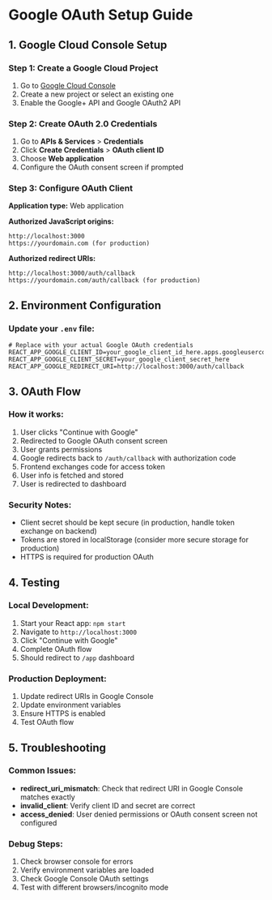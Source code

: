 # Google OAuth Setup Guide

## 1. Google Cloud Console Setup

### Step 1: Create a Google Cloud Project
1. Go to [Google Cloud Console](https://console.cloud.google.com/)
2. Create a new project or select an existing one
3. Enable the Google+ API and Google OAuth2 API

### Step 2: Create OAuth 2.0 Credentials
1. Go to **APIs & Services** > **Credentials**
2. Click **Create Credentials** > **OAuth client ID**
3. Choose **Web application**
4. Configure the OAuth consent screen if prompted

### Step 3: Configure OAuth Client
**Application type:** Web application

**Authorized JavaScript origins:**
```
http://localhost:3000
https://yourdomain.com (for production)
```

**Authorized redirect URIs:**
```
http://localhost:3000/auth/callback
https://yourdomain.com/auth/callback (for production)
```

## 2. Environment Configuration

### Update your `.env` file:
```env
# Replace with your actual Google OAuth credentials
REACT_APP_GOOGLE_CLIENT_ID=your_google_client_id_here.apps.googleusercontent.com
REACT_APP_GOOGLE_CLIENT_SECRET=your_google_client_secret_here
REACT_APP_GOOGLE_REDIRECT_URI=http://localhost:3000/auth/callback
```

## 3. OAuth Flow

### How it works:
1. User clicks "Continue with Google"
2. Redirected to Google OAuth consent screen
3. User grants permissions
4. Google redirects back to `/auth/callback` with authorization code
5. Frontend exchanges code for access token
6. User info is fetched and stored
7. User is redirected to dashboard

### Security Notes:
- Client secret should be kept secure (in production, handle token exchange on backend)
- Tokens are stored in localStorage (consider more secure storage for production)
- HTTPS is required for production OAuth

## 4. Testing

### Local Development:
1. Start your React app: `npm start`
2. Navigate to `http://localhost:3000`
3. Click "Continue with Google"
4. Complete OAuth flow
5. Should redirect to `/app` dashboard

### Production Deployment:
1. Update redirect URIs in Google Console
2. Update environment variables
3. Ensure HTTPS is enabled
4. Test OAuth flow

## 5. Troubleshooting

### Common Issues:
- **redirect_uri_mismatch**: Check that redirect URI in Google Console matches exactly
- **invalid_client**: Verify client ID and secret are correct
- **access_denied**: User denied permissions or OAuth consent screen not configured

### Debug Steps:
1. Check browser console for errors
2. Verify environment variables are loaded
3. Check Google Console OAuth settings
4. Test with different browsers/incognito mode
